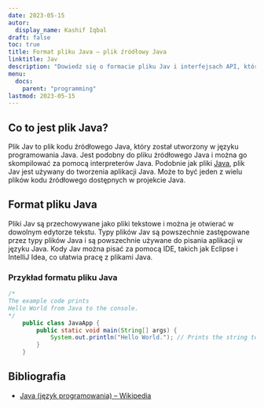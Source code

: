 ```yaml
---
date: 2023-05-15
autor:
  display_name: Kashif Iqbal
draft: false
toc: true
title: Format pliku Java — plik źródłowy Java
linktitle: Jav
description: "Dowiedz się o formacie pliku Jav i interfejsach API, które umożliwiają tworzenie i otwieranie plików Jav."
menu:
  docs:
    parent: "programming"
lastmod: 2023-05-15
---
```


## Co to jest plik Java?

Plik Jav to plik kodu źródłowego Java, który został utworzony w języku programowania Java. Jest podobny do pliku źródłowego Java i można go skompilować za pomocą interpreterów Java. Podobnie jak pliki [Java](/pl/programming/java/), plik Jav jest używany do tworzenia aplikacji Java. Może to być jeden z wielu plików kodu źródłowego dostępnych w projekcie Java.

## Format pliku Java

Pliki Jav są przechowywane jako pliki tekstowe i można je otwierać w dowolnym edytorze tekstu. Typy plików Jav są powszechnie zastępowane przez typy plików Java i są powszechnie używane do pisania aplikacji w języku Java. Kody Jav można pisać za pomocą IDE, takich jak Eclipse i IntelliJ Idea, co ułatwia pracę z plikami Java.

### Przykład formatu pliku Java

```java
/*
The example code prints
Hello World from Java to the console.
*/
    public class JavaApp {
        public static void main(String[] args) {
            System.out.println("Hello World."); // Prints the string to the console.
        }
    }
```

## Bibliografia ##

* [Java (język programowania) – Wikipedia](https://en.wikipedia.org/wiki/Java_(programming_language))


